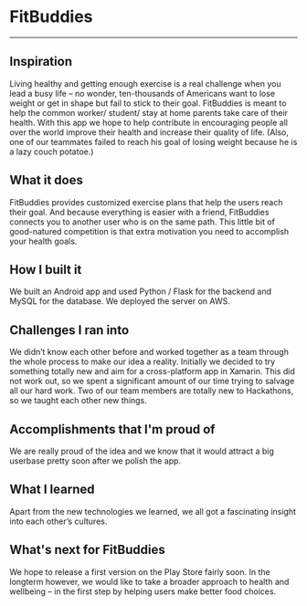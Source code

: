 # FitBuddies
------------------------------------------------------------------------------------------------------------------------------
## Inspiration

Living healthy and getting enough exercise is a real challenge when you lead a busy life – no wonder, ten-thousands of Americans want to lose weight or get in shape but fail to stick to their goal. FitBuddies is meant to help the common worker/ student/ stay at home parents take care of their health. With this app we hope to help contribute in encouraging people all over the world improve their health and increase their quality of life. (Also, one of our teammates failed to reach his goal of losing weight because he is a lazy couch potatoe.)

## What it does

FitBuddies provides customized exercise plans that help the users reach their goal. And because everything is easier with a friend, FitBuddies connects you to another user who is on the same path. This little bit of good-natured competition is that extra motivation you need to accomplish your health goals.

## How I built it

We built an Android app and used Python / Flask for the backend and MySQL for the database. We deployed the server on AWS.

## Challenges I ran into

We didn’t know each other before and worked together as a team through the whole process to make our idea a reality. Initially we decided to try something totally new and aim for a cross-platform app in Xamarin. This did not work out, so we spent a significant amount of our time trying to salvage all our hard work. Two of our team members are totally new to Hackathons, so we taught each other new things.

## Accomplishments that I'm proud of

We are really proud of the idea and we know that it would attract a big userbase pretty soon after we polish the app.

## What I learned

Apart from the new technologies we learned, we all got a fascinating insight into each other’s cultures.

## What's next for FitBuddies

We hope to release a first version on the Play Store fairly soon. In the longterm however, we would like to take a broader approach to health and wellbeing – in the first step by helping users make better food choices.
